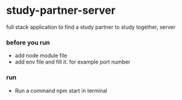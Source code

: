 # study-partner-server
full stack application to find a study partner to study together, server
### before you run
- add node module file
- add env file and fill it. for example port number
### run 
- Run a command npm start in terminal
